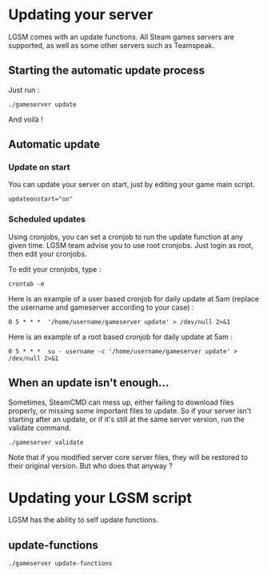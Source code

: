 # Updating your server

LGSM comes with an update functions. All Steam games servers are supported, as well as some other servers such as Teamspeak.


## Starting the automatic update process 

Just run : 

`./gameserver update`

And voilà !

## Automatic update

### Update on start

You can update your server on start, just by editing your game main script.

`updateonstart="on"`

### Scheduled updates

Using cronjobs, you can set a cronjob to run the update function at any given time.
LGSM team advise you to use root cronjobs. Just login as root, then edit your cronjobs. 

To edit your cronjobs, type : 

`crontab -e`

Here is an example of a user based cronjob for daily update at 5am (replace the username and gameserver according to your case) : 

`0 5 * * *  '/home/username/gameserver update' > /dev/null 2>&1`

Here is an example of a root based cronjob for daily update at 5am : 

`0 5 * * *  su - username -c '/home/username/gameserver update' > /dev/null 2>&1`



## When an update isn't enough...

Sometimes, SteamCMD can mess up, either failing to download files properly, or missing some important files to update.
So if your server isn't starting after an update, or if it's still at the same server version, run the validate command.

`./gameserver validate`

Note that if you modified server core server files, they will be restored to their original version. But who does that anyway ?



# Updating your LGSM script
LGSM has the ability to self update functions.

update-functions
-----

    ./gameserver update-functions